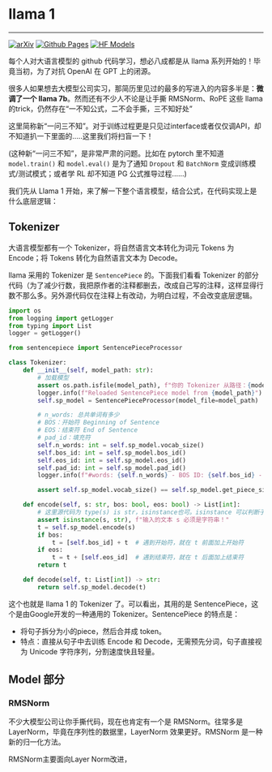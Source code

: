 # llama 1

---

[![arXiv](https://img.shields.io/badge/arXiv-2302.13971-df2a2a.svg?style=for-the-badge)](https://arxiv.org/abs/2302.13971)  [![Github Pages](https://img.shields.io/badge/github%20pages-121013?style=for-the-badge&logo=github&logoColor=white)](https://github.com/facebookresearch/llama) [![HF Models](https://img.shields.io/badge/%F0%9F%A4%97-Models-yellow?style=for-the-badge)](https://huggingface.co/meta-llama)

每个人对大语言模型的 github 代码学习，想必八成都是从 llama 系列开始的！毕竟当初，为了对抗 OpenAI 在 GPT 上的闭源。

很多人如果想去大模型公司实习，那简历里见过的最多的写进入的内容多半是：**微调了一个 llama 7b**。然而还有不少人不论是让手撕 RMSNorm、RoPE 这些 llama 的trick，仍然存在“一不知公式，二不会手撕，三不知好处”

这里简称新“一问三不知”。对于训练过程更是只见过interface或者仅仅调API，却不知道扒一下里面的.....这里我们将扫盲一下！

(这种新“一问三不知”，是非常严肃的问题。比如在 pytorch 里不知道 `model.train()` 和 `model.eval()` 是为了通知 `Dropout` 和 `BatchNorm` 变成训练模式/测试模式；或者学 RL 却不知道 PG 公式推导过程......)

我们先从 Llama 1 开始，来了解一下整个语言模型，结合公式，在代码实现上是什么底层逻辑：

## Tokenizer 

大语言模型都有一个 Tokenizer，将自然语言文本转化为词元 Tokens 为 Encode；将 Tokens 转化为自然语言文本为 Decode。

llama 采用的 Tokenizer 是 `SentencePiece` 的。下面我们看看 Tokenizer 的部分代码（为了减少行数，我把原作者的注释都删去，改成自己写的注释，这样显得行数不那么多。另外源代码仅在注释上有改动，为明白过程，不会改变底层逻辑。

```py
import os
from logging import getLogger
from typing import List
logger = getLogger()

from sentencepiece import SentencePieceProcessor

class Tokenizer:
    def __init__(self, model_path: str):
        # 加载模型
        assert os.path.isfile(model_path), f"你的 Tokenizer 从路径：{model_path} 失败，请检查！"
        logger.info(f"Reloaded SentencePiece model from {model_path}")
        self.sp_model = SentencePieceProcessor(model_file=model_path)

        # n_words: 总共单词有多少
        # BOS：开始符 Beginning of Sentence
        # EOS：结束符 End of Sentence
        # pad_id：填充符
        self.n_words: int = self.sp_model.vocab_size()
        self.bos_id: int = self.sp_model.bos_id()
        self.eos_id: int = self.sp_model.eos_id()
        self.pad_id: int = self.sp_model.pad_id()
        logger.info(f"#words: {self.n_words} - BOS ID: {self.bos_id} - EOS ID: {self.eos_id}")

        assert self.sp_model.vocab_size() == self.sp_model.get_piece_size()

    def encode(self, s: str, bos: bool, eos: bool) -> List[int]:
        # 这里源代码为 type(s) is str，isinstance也可。isinstance 可以判断子类，而 type 不能。
        assert isinstance(s, str), f"输入的文本 s 必须是字符串！"
        t = self.sp_model.encode(s)
        if bos:
            t = [self.bos_id] + t  # 遇到开始符，就在 t 前面加上开始符
        if eos:
            t = t + [self.eos_id]  # 遇到结束符，就在 t 后面加上结束符
        return t

    def decode(self, t: List[int]) -> str:
        return self.sp_model.decode(t)

```

这个也就是 llama 1 的 Tokenizer 了。可以看出，其用的是 SentencePiece，这个是由Google开发的一种通用的 Tokenizer。SentencePiece 的特点是：
- 将句子拆分为小的piece，然后合并成 token。
- 特点：直接从句子中去训练 Encode 和 Decode，无需预先分词，句子直接视为 Unicode 字符序列，分割速度快且轻量。

## Model 部分

### RMSNorm 

不少大模型公司让你手撕代码，现在也肯定有一个是 RMSNorm。往常多是 LayerNorm，毕竟在序列性的数据里，LayerNorm 效果更好。RMSNorm 是一种新的归一化方法。

RMSNorm主要面向Layer Norm改进，
